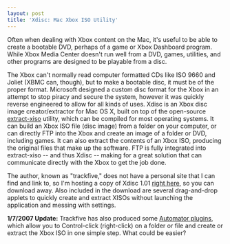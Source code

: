```yaml
---
layout: post
title: 'Xdisc: Mac Xbox ISO Utility'
---
```

Often when dealing with Xbox content on the Mac, it's useful to be able to create a bootable DVD, perhaps of a game or Xbox Dashboard program.  While Xbox Media Center doesn't run well from a DVD, games, utilities, and other programs are designed to be playable from a disc.

The Xbox can't normally read computer formatted CDs like ISO 9660 and Joliet (XBMC can, though), but to make a bootable disc, it must be of the proper format.  Microsoft designed a custom disc format for the Xbox in an attempt to stop piracy and secure the system, however it was quickly reverse engineered to allow for all kinds of uses.  Xdisc is an Xbox disc image creator/extractor for Mac OS X, built on top of the open-source [extract-xiso](https://github.com/XboxDev/extract-xiso) utility, which can be compiled for most operating systems.  It can build an Xbox ISO file (disc image) from a folder on your computer, or can directly FTP into the Xbox and create an image of a folder or DVD, including games.  It can also extract the contents of an Xbox ISO, producing the original files that make up the software.  FTP is fully integrated into extract-xiso -- and thus Xdisc -- making for a great solution that can communicate directly with the Xbox to get the job done.

The author, known as "trackfive," does not have a personal site that I can find and link to, so I'm hosting a copy of Xdisc 1.01 [right here](/static/Xdisc.zip), so you can download away.  Also included in the download are several drag-and-drop applets to quickly create and extract XISOs without launching the application and messing with settings.

**1/7/2007 Update:** Trackfive has also produced some [Automator plugins](/static/Xdisc_Automators.zip), which allow you to Control-click (right-click) on a folder or file and create or extract the Xbox ISO in one simple step.  What could be easier?
